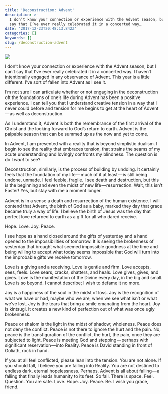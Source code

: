 ```yaml
---
title: 'Deconstruction: Advent'
description: >-
  I don’t know your connection or experience with the Advent season, but I can’t
  say that I’ve ever really celebrated it in a concerted way…
date: '2017-12-23T20:48:13.842Z'
categories: []
keywords: []
slug: /deconstruction-advent
---
```


![](https://cdn-images-1.medium.com/max/1200/1*YRxAcHtcZQGgDl_ybrfZSw.jpeg)

I don’t know your connection or experience with the Advent season, but I can’t say that I’ve ever really celebrated it in a concerted way. I haven’t intentionally engaged in any observance of Advent. This year is a little different. I’ve sort of fallen into Advent as I see it.

I’m not sure I can articulate whether or not engaging in the deconstruction oft the foundations of one’s life during Advent has been a positive experience. I can tell you that I understand creative tension in a way that I never could before and tension for me begins to get at the heart of Advent — as well as deconstruction.

As I understand it, Advent is both the remembrance of the first arrival of the Christ and the looking forward to God’s return to earth. Advent is the palpable season that can be summed up as the now and yet to come.

In Advent, I am presented with a reality that is beyond simplistic dualism. I begin to see the reality that embraces tension, that strains the seams of my acute understanding and lovingly confronts my blindness. The question is do I _want_ to see?

Deconstruction, similarly, is the process of building by undoing. It certainly feels that the foundation of my life — much of it at least — is still being undone, unmade. I feel feeble, fragile. I see death and destruction, but this is the beginning and even the midst of new life — resurrection. Wait, this isn’t Easter! Yes, but stay with me a moment longer.

Advent is in a sense a death and resurrection of the human existence. I will contend that Advent, the birth of God as a baby, marked they day that grace became truly a way of life. I believe the birth of Jesus was the day that perfect love returned to earth as a gift for all who dared receive.

Hope. Love. Joy. Peace.

I see hope as a hand closed around the gifts of yesterday and a hand opened to the impossibilities of tomorrow. It is seeing the brokenness of yesterday that brought what seemed impossible goodness at the time and being willing to accept what today seems impossible that God will turn into the improbable gifts we receive tomorrow.

Love is a giving and a receiving. Love is gentle and firm. Love accepts, sees, feels. Love sears, cracks, shatters, and heals. Love gives, gives, and gives. Love is the manifestation of the Divine every day, in the big and small. Love is so beyond. I cannot describe; I wish to defame it no more.

Joy is a happiness of the soul in the midst of loss. Joy is the recognition of what we have or had, maybe who we are, when we see what isn’t or what we’ve lost. Joy is the tears that bring a smile emanating from the heart. Joy is kintsugi. It creates a new kind of perfection out of what was once ugly brokenness.

Peace or shalom is the light in the midst of shadow; wholeness. Peace does not deny the conflict. Peace is not there to ignore the hurt and the pain. No, peace is the transfiguration of the conflict, the hurt, the pain, once they are subjected to light. Peace is meeting God and stepping — perhaps with significant reservation — into Reality. Peace is David standing in front of Goliath, rock in hand.

If you at all feel conflicted, please lean into the tension. You are not alone. If you should fall, I believe you are falling into Reality. You are not destined to endless dark, eternal hopelessness. Perhaps, Advent is all about falling — a falling that finally leads humanity to its feet. So fall. There is space. Feel. Question. You are safe. Love. Hope. Joy. Peace. Be. I wish you grace, friend.